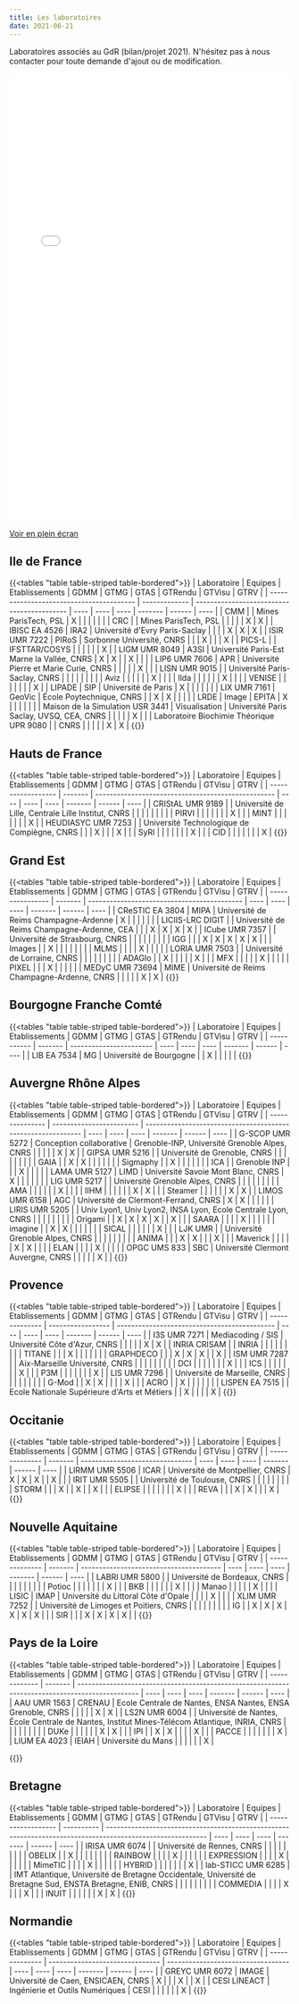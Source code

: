 ```yaml
---
title: Les laboratoires
date: 2021-06-21
---
```


Laboratoires associés au GdR (bilan/projet 2021). N'hésitez pas à nous contacter pour toute demande d'ajout ou de modification.

<iframe width="100%" height="800px" frameborder="0" allowfullscreen src="//umap.openstreetmap.fr/fr/map/carte-des-laboratoires-du-gdr-ig-rv_878255?scaleControl=false&miniMap=false&scrollWheelZoom=false&zoomControl=true&allowEdit=false&moreControl=true&searchControl=null&tilelayersControl=null&embedControl=null&datalayersControl=true&onLoadPanel=undefined&captionBar=false"></iframe><p><a href="//umap.openstreetmap.fr/fr/map/carte-des-laboratoires-du-gdr-ig-rv_878255">Voir en plein écran</a></p>

## Ile de France

{{<tables "table table-striped table-bordered">}}
| Laboratoire                              | Equipes       | Etablissements                             | GDMM | GTMG | GTAS | GTRendu | GTVisu | GTRV |
| ---------------------------------------- | ------------- | ------------------------------------------ | ---- | ---- | ---- | ------- | ------ | ---- |
| CMM                                      |               | Mines ParisTech, PSL                       | X    |      |      |         |        |      |
| CRC                                      |               | Mines ParisTech, PSL                       |      |      |      |         | X      | X    |
| IBISC EA 4526                            | IRA2          | Université d'Evry Paris-Saclay             |      |      |      | X       | X      | X    |
| ISIR UMR 7222                            | PIRoS         | Sorbonne Université, CNRS                  |      |      | X    |         |        | X    |
| PICS-L                                   |               | IFSTTAR/COSYS                              |      |      |      |         |        | X    |
| LIGM UMR 8049                            | A3SI          | Université Paris-Est Marne la Vallée, CNRS | X    | X    |      | X       |        |      |
| LIP6 UMR 7606                            | APR           | Université Pierre et Marie Curie, CNRS     |      |      |      |         | X      |      |
| LISN UMR 9015                            |               | Université Paris-Saclay, CNRS              |      |      |      |         |        |      |
|                                          | Aviz          |                                            |      |      |      |         | X      |      |
|                                          | Ilda          |                                            |      |      |      |         | X      |      |
|                                          | VENISE        |                                            |      |      |      |         |        | X    |
| LIPADE                                   | SIP           | Université de Paris                        | X    |      |      |         |        |      |
| LIX UMR 7161                             | GeoVic        | École Poytechnique, CNRS                   |      | X    | X    |         |        |      |
| LRDE                                     | Image         | EPITA                                      | X    |      |      |         |        |      |
| Maison de la Simulation USR 3441         | Visualisation | Université Paris Saclay, UVSQ, CEA, CNRS   |      |      |      |         | X      |      |
| Laboratoire Biochimie Théorique UPR 9080 |               | CNRS                                       |      |      |      |         | X      | X    |
{{</tables>}}

## Hauts de France

{{<tables "table table-striped table-bordered">}}
| Laboratoire        | Equipes | Etablissements                                     | GDMM | GTMG | GTAS | GTRendu | GTVisu | GTRV |
| ------------------ | ------- | -------------------------------------------------- | ---- | ---- | ---- | ------- | ------ | ---- |
| CRIStAL UMR 9189   |         | Université de Lille, Centrale Lille Institut, CNRS |      |      |      |         |        |      |
|                    | PIRVI   |                                                    |      |      |      |         |        | X    |
|                    | MINT    |                                                    |      |      |      |         |        | X    |
| HEUDIASYC UMR 7253 |         | Université Technologique de Compiègne, CNRS        |      |      | X    |         |        | X    |
|                    | SyRI    |                                                    |      |      |      |         |        | X    |
|                    | CID     |                                                    |      |      |      |         |        | X    |
{{</tables>}}

## Grand Est

{{<tables "table table-striped table-bordered">}}
| Laboratoire      | Equipes | Etablissements                              | GDMM | GTMG | GTAS | GTRendu | GTVisu | GTRV |
| ---------------- | ------- | ------------------------------------------- | ---- | ---- | ---- | ------- | ------ | ---- |
| CReSTIC EA 3804  | MIPA    | Université de Reims Champagne-Ardenne       | X    |      |      |         |        |      |
| LICIIS-LRC DIGIT |         | Université de Reims Champagne-Ardenne, CEA  |      |      | X    | X       | X      | X    |
| ICube UMR 7357   |         | Université de Strasbourg, CNRS              |      |      |      |         |        |      |
|                  | IGG     |                                             |      | X    | X    | X       | X      | X    |
|                  | Images  |                                             | X    |      |      |         |        |      |
|                  | MLMS    |                                             |      |      | X    |         |        |      |
| LORIA UMR 7503   |         | Université de Lorraine, CNRS                |      |      |      |         |        |      |
|                  | ADAGIo  |                                             | X    |      |      |         |        | X    |
|                  | MFX     |                                             |      |      |      | X       |        |      |
|                  | PIXEL   |                                             |      | X    |      |         |        |      |
| MEDyC UMR 73694  | MIME    | Université de Reims Champagne-Ardenne, CNRS |      |      |      |         | X      | X    |
{{</tables>}}

## Bourgogne Franche Comté

{{<tables "table table-striped table-bordered">}}
| Laboratoire | Equipes | Etablissements          | GDMM | GTMG | GTAS | GTRendu | GTVisu | GTRV |
| ----------- | ------- | ----------------------- | ---- | ---- | ---- | ------- | ------ | ---- |
| LIB EA 7534 | MG      | Université de Bourgogne |      | X    |      |         |        |      |
{{</tables>}}

## Auvergne Rhône Alpes

{{<tables "table table-striped table-bordered">}}
| Laboratoire     | Equipes                  | Etablissements                                               | GDMM | GTMG | GTAS | GTRendu | GTVisu | GTRV |
| --------------- | ------------------------ | ------------------------------------------------------------ | ---- | ---- | ---- | ------- | ------ | ---- |
| G-SCOP UMR 5272 | Conception collaborative | Grenoble-INP, Université Grenoble Alpes,  CNRS               |      |      |      |         | X      | X    |
| GIPSA UMR 5216  |                          | Université de Grenoble, CNRS                                 |      |      |      |         |        |      |
|                 | GAIA                     |                                                              | X    | X    |      |         |        |      |
|                 | Sigmaphy                 |                                                              | X    |      |      |         |        |      |
| ICA             |                          | Grenoble INP                                                 |      |      | X    |         |        |      |
| LAMA UMR 5127   | LIMD                     | Université Savoie Mont Blanc, CNRS                           | X    |      |      |         |        |      |
| LIG UMR 5217    |                          | Université  Grenoble Alpes, CNRS                             |      |      |      |         |        |      |
|                 | AMA                      |                                                              |      |      |      |         | X      |      |
|                 | IIHM                     |                                                              |      |      |      |         | X      | X    |
|                 | Steamer                  |                                                              |      |      |      |         | X      | X    |
| LIMOS UMR 6158  | AGC                      | Université de Clermont-Ferrand, CNRS                         | X    | X    |      |         |        |      |
| LIRIS UMR 5205  |                          | Univ Lyon1, Univ Lyon2, INSA Lyon, Ecole Centrale Lyon, CNRS |      |      |      |         |        |      |
|                 | Origami                  |                                                              | X    | X    | X    | X       |        | X    |
|                 | SAARA                    |                                                              |      |      | X    |         |        |      |
|                 | imagine                  |                                                              | X    | X    |      |         |        |      |
|                 | SICAL                    |                                                              |      |      |      |         | X      |      |
| LJK UMR         |                          | Université  Grenoble Alpes, CNRS                             |      |      |      |         |        |      |
|                 | ANIMA                    |                                                              |      | X    | X    |         |        | X    |
|                 | Maverick                 |                                                              |      |      |      | X       | X      |      |
|                 | ELAN                     |                                                              |      |      | X    |         |        |      |
| OPGC UMS 833    | SBC                      | Université Clermont Auvergne, CNRS                           |      |      |      |         | X      |      |
{{</tables>}}
## Provence

{{<tables "table table-striped table-bordered">}}
| Laboratoire    | Equipes           | Etablissements                               | GDMM | GTMG | GTAS | GTRendu | GTVisu | GTRV |
| -------------- | ----------------- | -------------------------------------------- | ---- | ---- | ---- | ------- | ------ | ---- |
| I3S UMR 7271   | Mediacoding / SIS | Université Côte d'Azur, CNRS                 |      |      |      |         | X      | X    |
| INRIA CRISAM   |                   | INRIA                                        |      |      |      |         |        |      |
|                | TITANE            |                                              |      | X    |      |         |        |      |
|                | GRAPHDECO         |                                              |      | X    | X    | X       |        | X    |
| ISM UMR 7287   |                   | Aix-Marseille Université, CNRS               |      |      |      |         |        |      |
|                | DCI               |                                              |      |      |      |         |        | X    |
|                | ICS               |                                              |      |      |      |         |        | X    |
|                | P3M               |                                              |      |      |      |         |        | X    |
| LIS UMR 7296   |                   | Université de Marseille, CNRS                |      |      |      |         |        |      |
|                | G-Mod             |                                              | X    | X    |      |         |        | X    |
|                | ACRO              |                                              | X    |      |      |         |        |      |
| LISPEN EA 7515 |                   | Ecole Nationale Supérieure d'Arts et Métiers |      | X    |      |         |        | X    |
{{</tables>}}

## Occitanie

{{<tables "table table-striped table-bordered">}}
| Laboratoire    | Equipes | Etablissements                  | GDMM | GTMG | GTAS | GTRendu | GTVisu | GTRV |
| -------------- | ------- | ------------------------------- | ---- | ---- | ---- | ------- | ------ | ---- |
| LIRMM UMR 5506 | ICAR    | Université de Montpellier, CNRS | X    | X    | X    |         | X      |      |
| IRIT UMR 5505  |         | Université de Toulouse, CNRS    |      |      |      |         |        |      |
|                | STORM   |                                 |      | X    |      | X       |        | X    |
|                | ELIPSE  |                                 |      |      |      |         |        | X    |
|                | REVA    |                                 |      | X    | X    |         |        | X    |
{{</tables>}}


## Nouvelle Aquitaine

{{<tables "table table-striped table-bordered">}}
| Laboratoire    | Equipes | Etablissements                          | GDMM | GTMG | GTAS | GTRendu | GTVisu | GTRV |
| -------------- | ------- | --------------------------------------- | ---- | ---- | ---- | ------- | ------ | ---- |
| LABRI UMR 5800 |         | Université de Bordeaux, CNRS            |      |      |      |         |        |      |
|                | Potioc  |                                         |      |      |      |         |        | X    |
|                | BKB     |                                         |      |      |      |         | X      |      |
|                | Manao   |                                         |      |      |      | X       |        |      |
| LISIC          | IMAP    | Université du Littoral Côte d'Opale     |      |      |      | X       |        |      |
| XLIM UMR 7252  |         | Université de Limoges et Poitiers, CNRS |      |      |      |         |        |      |
|                | IG      |                                         | X    | X    | X    | X       | X      | X    |
|                | SIR     |                                         |      | X    | X    | X       | X      |      |
{{</tables>}}

## Pays de la Loire

{{<tables "table table-striped table-bordered">}}
| Laboratoire   | Equipes | Etablissements                                                                                  | GDMM | GTMG | GTAS | GTRendu | GTVisu | GTRV |
| ------------- | ------- | ----------------------------------------------------------------------------------------------- | ---- | ---- | ---- | ------- | ------ | ---- |
| AAU UMR 1563  | CRENAU  | Ecole Centrale de Nantes, ENSA Nantes, ENSA Grenoble, CNRS                                      |      |      |      |         | X      | X    |
| LS2N UMR 6004 |         | Université de Nantes, École Centrale de Nantes,  Institut Mines-Télécom Atlantique, INRIA, CNRS |      |      |      |         |        |      |
|               | DUKe    |                                                                                                 |      |      |      |         | X      | X    |
|               | IPI     |                                                                                                 | X    | X    |      |         |        | X    |
|               | PACCE   |                                                                                                 |      |      |      |         |        | X    |
| LIUM EA 4023  | IEIAH   | Université du Mans                                                                              |      |      |      |         |        | X    |

{{</tables>}}

## Bretagne

{{<tables "table table-striped table-bordered">}}
| Laboratoire        | Equipes    | Etablissements                                                                                             | GDMM | GTMG | GTAS | GTRendu | GTVisu | GTRV |
| ------------------ | ---------- | ---------------------------------------------------------------------------------------------------------- | ---- | ---- | ---- | ------- | ------ | ---- |
| IRISA UMR 6074     |            | Université de Rennes, CNRS                                                                                 |      |      |      |         |        |      |
|                    | OBELIX     |                                                                                                            | X    |      |      |         |        |      |
|                    | RAINBOW    |                                                                                                            |      |      | X    |         |        |      |
|                    | EXPRESSION |                                                                                                            |      |      | X    |         |        |      |
|                    | MimeTIC    |                                                                                                            |      |      | X    |         |        |      |
|                    | HYBRID     |                                                                                                            |      |      |      |         |        | X    |
| lab-STICC UMR 6285 |            | IMT Atlantique, Université de Bretagne Occidentale, Université de Bretagne Sud, ENSTA Bretagne, ENIB, CNRS |      |      |      |         |        |      |
|                    | COMMEDIA   |                                                                                                            |      |      | X    |         |        | X    |
|                    | INUIT      |                                                                                                            |      |      |      |         | X      | X    |
{{</tables>}}

## Normandie

{{<tables "table table-striped table-bordered">}}
| Laboratoire    | Equipes                         | Etablissements                     | GDMM | GTMG | GTAS | GTRendu | GTVisu | GTRV |
| -------------- | ------------------------------- | ---------------------------------- | ---- | ---- | ---- | ------- | ------ | ---- |
| GREYC UMR 6072 | IMAGE                           | Université de Caen, ENSICAEN, CNRS | X    |      |      | X       |        | X    |
| CESI LINEACT   | Ingénierie et Outils Numériques | CESI                               |      |      |      |         |        | X    |
{{</tables>}}
